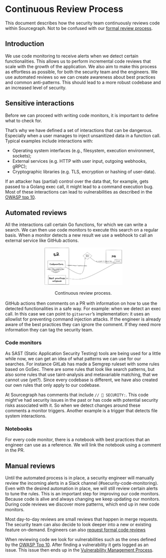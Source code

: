 # Continuous Review Process

This document describes how the security team continuously reviews code within Sourcegraph. Not to be confused with our [formal review process](./secure-code-review.md).

## Introduction

We use code monitoring to receive alerts when we detect certain functionalities. This allows us to perform incremental code reviews that scale with the growth of the application. We also aim to make this process as effortless as possible, for both the security team and the engineers. We use automated reviews so we can create awareness about best practices and common anti-patterns. This should lead to a more robust codebase and an increased level of security.

## Sensitive interactions

Before we can proceed with writing code monitors, it is important to define what to check for.

That’s why we have defined a set of interactions that can be dangerous. Especially when a user manages to inject unsanitized data in a function call. Typical examples include interactions with:

- Operating system interfaces (e.g., filesystem, execution environment, sockets);
- External services (e.g. HTTP with user input, outgoing webhooks, gRPC);
- Cryptographic libraries (e.g. TLS, encryption or hashing of user-data).

If an attacker has (partial) control over the data that, for example, gets passed to a Golang exec call, it might lead to a command execution bug. Most of these interactions can lead to vulnerabilities as described in the [OWASP top 10](https://owasp.org/Top10/).

## Automated reviews

All the interactions call certain Go functions, for which we can write a search. We can then use code monitors to execute this search on a regular basis. When a monitor detects a new result we use a webhook to call an external service like GitHub actions.

<div style="text-align: center; margin-bottom: 1rem">
  <img src="./img/continuous-code-reviews.png" width="50%" alt="Continuous review process.">
  <p>Continuous review process.</p>
</div>

GitHub actions then comments on a PR with information on how to use the detected functionalities in a safe way. For example: when we detect an exec call. In this case we can point to `gitserver`’s implementation: it uses an allowlist for preventing command injection attacks. If the engineer is already aware of the best practices they can ignore the comment. If they need more information they can tag the security team.

### Code monitors

As SAST (Static Application Security Testing) tools are being used for a little while now, we can get an idea of what patterns we can use for our searches. For instance GitLab has made a Semgrep ruleset with some rules based on GoSec. There are some rules that look like search patterns, but also some rules that use taint-analysis and metavariable matching, that we cannot use (yet?). Since every codebase is different, we have also created our own rules that only apply to our codebase.

At Sourcegraph has comments that include `// 🚨 SECURITY:`. This code might’ve had security issues in the past or has code with potential security risks associated with it. So when we detect changes around these comments a monitor triggers. Another example is a trigger that detects file system interactions.

### Notebooks

For every code monitor, there is a notebook with best practices that an engineer can use as a reference. We will link the notebook using a comment in the PR.

## Manual reviews

Until the automated process is in place, a security engineer will manually review the incoming alerts in a Slack channel (#security-code-monitoring). Even with the desired automation in place, we will still review certain alerts to tune the rules. This is an important step for improving our code monitors. Because code is alive and always changing we keep updating our monitors. During code reviews we discover more patterns, which end up in new code monitors.

Most day-to-day reviews are small reviews that happen in merge requests. The security team can also decide to look deeper into a new or existing feature on-demand. Engineers can also [request formal code reviews](./secure-code-review.md)

When reviewing code we look for vulnerabilities such as the ones defined by the [OWASP Top 10](https://owasp.org/Top10/). After finding a vulnerability it gets logged as an issue. This issue then ends up in the [Vulnerability Management Process](./vulnerability-management-process.md).
